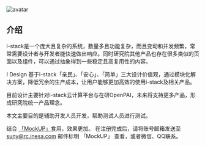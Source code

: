 ![avatar](https://kaoruha.github.io/iDesign/idesign/src/statics/images/colors.jpg)
## 介绍
i-stack是一个庞大且复杂的系统，数量多且功能复杂，而且变动和并发频繁，常常需要设计者与开发者能快速做出响应。同时研究院其他产品也存在很多类似的页面以及组件，可以通过抽象得到一些稳定且高复用性的内容。

I Design 基于i-stack「亲民」、「安心」、「简单」三大设计价值观，通过模块化解决方案，降低冗余的生产成本，让用户能够更加高效的使用i-stack及相关产品。

目前设计主要针对i-stack云计算平台与在研OpenPAI，未来将支持更多产品，形成研究院统一产品理念。

本文主要目的是辅助开发人员开发，帮助测试人员进行测试。

结合 [「MockUP」](https://www.figma.com/file/b0yoTIYGXRLhjadpA7Vx20/i-stack-3.0?node-id=0%3A1 "i-stack 3.0")食用，效果更加。
在注册完成后，请将账号邮箱发送至 <suny@rc.inesa.com> 邮件标明 「MockUP」 查看，或者微信、QQ联系。
